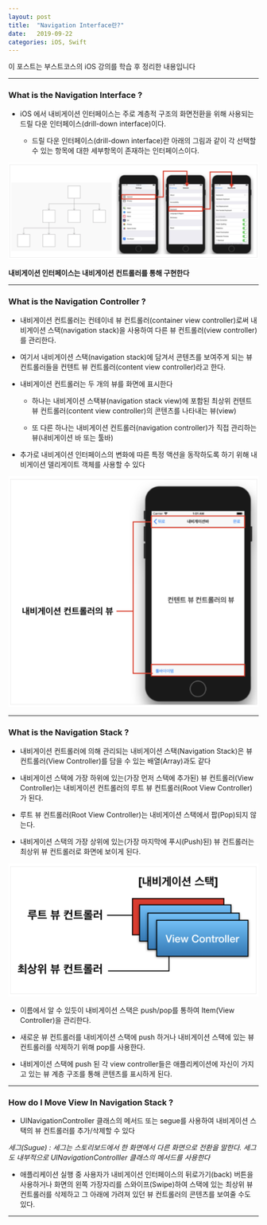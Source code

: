 ```yaml
---
layout: post
title:  "Navigation Interface란?"
date:   2019-09-22
categories: iOS, Swift
---
```


이 포스트는 부스트코스의 iOS 강의를 학습 후 정리한 내용입니다

- - -

### What is the Navigation Interface ?

- iOS 에서 내비게이션 인터페이스는 주로 계층적 구조의 화면전환을 위해 사용되는 드릴 다운 인터페이스(drill-down interface)이다.

    - 드릴 다운 인터페이스(drill-down interface)란 아래의 그림과 같이 각 선택할 수 있는 항목에 대한 세부항목이 존재하는 인터페이스이다.
    
![drilldownImage](https://github.com/VincentGeranium/VincentGeranium.github.io/blob/master/assets/img/navigationInterface.png?raw=true)

**내비게이션 인터페이스는 내비게이션 컨트롤러를 통해 구현한다**

- - -

### What is the Navigation Controller ?

- 내비게이션 컨트롤러는 컨테이네 뷰 컨트롤러(container view controller)로써 내비게이션 스택(navigation stack)을 사용하여 다른 뷰 컨트롤러(view controller)를 관리한다.

- 여기서 내비게이션 스택(navigation stack)에 담겨서 콘텐츠를 보여주게 되는 뷰 컨트롤러들을 컨텐트 뷰 컨트롤러(content view controller)라고 한다.

- 내비게이션 컨트롤러는 두 개의 뷰를 화면에 표시한다

    - 하나는 내비게이션 스택뷰(navigation stack view)에 포함된 최상위 컨텐트 뷰 컨트롤러(content view controller)의 콘텐츠를 나타내는 뷰(view)
    
    - 또 다른 하나는 내비게이션 컨트롤러(navigation controller)가 직접 관리하는 뷰(내비게이션 바 또는 툴바)
    
- 추가로 내비게이션 인터페이스의 변화에 따른 특정 액션을 동작하도록 하기 위해 내비게이션 델리게이트 객체를 사용할 수 있다

![navigationController](https://github.com/VincentGeranium/VincentGeranium.github.io/blob/master/assets/img/navigationController.png?raw=true)

- - -

### What is the Navigation Stack ?

- 내비게이션 컨트롤러에 의해 관리되는 내비게이션 스택(Navigation Stack)은 뷰 컨트롤러(View Controller)를 담을 수 있는 배열(Array)과도 같다

- 내비게이션 스택에 가장 하위에 있는(가장 먼저 스택에 추가된) 뷰 컨트롤러(View Controller)는 내비게이션 컨트롤러의 루트 뷰 컨트롤러(Root View Controller)가 된다.

- 루트 뷰 컨트롤러(Root View Controller)는 내비게이션 스택에서 팝(Pop)되지 않는다.

- 내비게이션 스택의 가장 상위에 있는(가장 마지막에 푸시(Push)된) 뷰 컨트롤러는 최상위 뷰 컨트롤러로 화면에 보이게 된다.

![navigationStackImage](https://github.com/VincentGeranium/VincentGeranium.github.io/blob/master/assets/img/navigationStack.png?raw=true)

- 이름에서 알 수 있듯이 내비게이션 스택은 push/pop를 통하여 Item(View Controller)을 관리한다.

- 새로운 뷰 컨트롤러를 내비게이션 스택에 push 하거나 내비게이션 스택에 있는 뷰 컨트롤러를 삭제하기 위해 pop를 사용한다.

- 내비게이션 스택에 push 된 각 view controller들은 애플리케이션에 자신이 가지고 있는 뷰 계층 구조를 통해  콘텐츠를 표시하게 된다.

- - -

### How do I Move View In Navigation Stack ?

- UINavigationController 클래스의 메서드 또는 segue를 사용하여 내비게이션 스택의 뷰 컨트롤러를 추가/삭제할 수 있다

*세그(Sugue) : 세그는 스토리보드에서 한 화면에서 다른 화면으로 전환을 말한다. 세그도 내부적으로 UINavigationControlller 클래스의 메서드를 사용한다*

- 애플리케이션 실행 중 사용자가 내비게이션 인터페이스의 뒤로가기(back) 버튼을 사용하거나 화면의 왼쪽 가장자리를 스와이프(Swipe)하여 스택에 있는 최상위 뷰 컨트롤러를 삭제하고 그 아래에 가려져 있던 뷰 컨트롤러의 콘텐츠를 보여줄 수도 있다.

- - -

### 